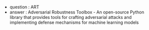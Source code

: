 - question : ART
- answer : Adversarial Robustness Toolbox - An open-source Python library that provides tools for crafting adversarial attacks and implementing defense mechanisms for machine learning models